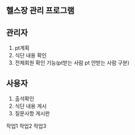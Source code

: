 ## 헬스장 관리 프로그램

## 관리자
1. pt계획
2. 식단 내용 확인 
3. 전체회원 확인 기능(pt받는 사람 pt 안받는 사람 구분)

## 사용자
1. 출석확인
2. 식단 내용 게시
3. 질문사항 게시판

작업1
작업2
작업3